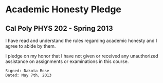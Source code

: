 Academic Honesty Pledge
=
Cal Poly PHYS 202 - Spring 2013
-
I have read and understand the rules regarding academic honesty and I agree to abide by them.

I pledge on my honor that I have not given or received any unauthorized assistance on assignments or 
examinations in this course. 


    Signed: Dakota Rose
    Dated: May 7th, 2013
